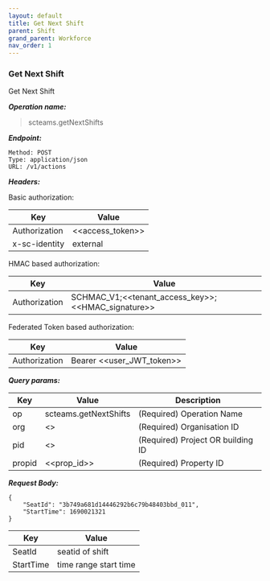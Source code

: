 ```yaml
---
layout: default
title: Get Next Shift
parent: Shift
grand_parent: Workforce
nav_order: 1
---
```



### Get Next Shift

Get Next Shift

***Operation name:***

> scteams.getNextShifts

***Endpoint:***

```
Method: POST
Type: application/json
URL: /v1/actions
```

***Headers:***

Basic authorization:

|Key|Value|
|---|---|
|Authorization|<<access_token>>|
|x-sc-identity|external|

HMAC based authorization:

|Key|Value|
|---|---|
|Authorization|SCHMAC_V1;<<tenant_access_key>>;<<HMAC_signature>>|

Federated Token based authorization:

|Key|Value|
|---|---|
|Authorization|Bearer <<user_JWT_token>>|

***Query params:***

| Key | Value | Description |
| --- | ------|-------------|
| op | scteams.getNextShifts | (Required) Operation Name |
| org | <<org>> | (Required) Organisation ID |
| pid | <<pid>> | (Required) Project OR building ID |
| propid | <<prop_id>> | (Required) Property ID |


***Request Body:***

```
{
    "SeatId": "3b749a681d14446292b6c79b48403bbd_011",
    "StartTime": 1690021321
}
```

|Key|Value|
|---|---|
|SeatId|seatid of shift|
|StartTime|time range start time|